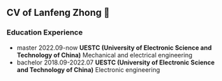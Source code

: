 ## CV of Lanfeng Zhong 👋

### Education Experience
- master 2022.09-now **UESTC (University of Electronic Science and Technology of China)** Mechanical and electrical engineering
- bachelor 2018.09-2022.07 **UESTC (University of Electronic Science and Technology of China)** Electronic engineering



<!--
**lanfz2000/lanfz2000** is a ✨ _special_ ✨ repository because its `README.md` (this file) appears on your GitHub profile.

Here are some ideas to get you started:

- 🔭 I’m currently working on ...
- 🌱 I’m currently learning ...
- 👯 I’m looking to collaborate on ...
- 🤔 I’m looking for help with ...
- 💬 Ask me about ...
- 📫 How to reach me: ...
- 😄 Pronouns: ...
- ⚡ Fun fact: ...
-->
